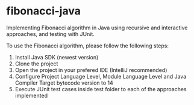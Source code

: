 # fibonacci-java
Implementing Fibonacci algorithm in Java using recursive and interactive approaches, and testing with JUnit.

To use the Fibonacci algorithm, please follow the following steps:

1. Install Java SDK (newest version)
2. Clone the project
3. Open the project in your prefered IDE (IntelliJ recommended)
4. Configure Project Language Level, Module Language Level and Java Compiler Target bytecode version to 14
5. Execute JUnit test cases inside test folder to each of the approaches implemented
